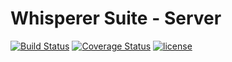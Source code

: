 Whisperer Suite - Server
========================

[![Build Status](https://travis-ci.org/whisperer-suite/server.svg?branch=master)](https://travis-ci.org/whisperer-suite/server)
[![Coverage Status](https://coveralls.io/repos/github/whisperer-suite/server/badge.svg)](https://coveralls.io/github/whisperer-suite/server)
[![license](https://img.shields.io/github/license/whisperer-suite/server.svg)](https://github.com/whisperer-suite/server/blob/master/LICENSE)
